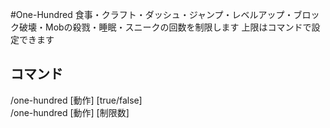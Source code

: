 #One-Hundred
食事・クラフト・ダッシュ・ジャンプ・レベルアップ・ブロック破壊・Mobの殺戮・睡眠・スニークの回数を制限します
上限はコマンドで設定できます
## コマンド
/one-hundred [動作] [true/false]    
/one-hundred [動作] [制限数]